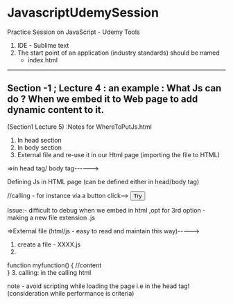 # JavascriptUdemySession
Practice Session on JavaScript - Udemy
Tools 
1. IDE - Sublime text
2. The start point of an application (industry standards) should be named 
   - index.html
--------------
Section -1 ; Lecture 4 : an  example : What Js can do ? 
When we embed it to Web page to add dynamic content to it.
--------------
  (Section1 Lecture 5) :Notes for WhereToPutJs.html

1. In head section
2. In body section
3. External file and re-use it in our Html page
(importing the file to HTML)

=>in head tag/ body tag------>

Defining Js in HTML page (can be defined either in head/body tag)
<script type ="text/javascript">
   function myfunction() {
     //content  
   }
</script>

//calling - for instance via a button click-->
<button onclick="myfunction()">Try</button>

Issue:-
difficult to debug when we embed in html ,opt for 3rd option - making a new file extension .js

=>External file (html/js - easy to read and maintain this way)----->

1. create a file - XXXX.js
2. 

function myfunction() {
     //content  
   }
3. calling:
in the calling html 
<script src="xxxx.js"></script>

note - avoid scripting while loading the page i.e in the head tag!
(consideration while performance is criteria)
